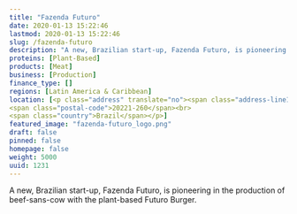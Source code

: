 ```yaml
---
title: "Fazenda Futuro"
date: 2020-01-13 15:22:46
lastmod: 2020-01-13 15:22:46
slug: /fazenda-futuro
description: "A new, Brazilian start-up, Fazenda Futuro, is pioneering in the production of beef-sans-cow with the plant-based Futuro Burger."
proteins: [Plant-Based]
products: [Meat]
business: [Production]
finance_type: []
regions: [Latin America & Caribbean]
location: [<p class="address" translate="no"><span class="address-line1">Avenida Almirante Barroso</span><br>
<span class="postal-code">20221-260</span><br>
<span class="country">Brazil</span></p>]
featured_image: "fazenda-futuro_logo.png"
draft: false
pinned: false
homepage: false
weight: 5000
uuid: 1231
---
```

<p>A new, Brazilian start-up, Fazenda Futuro, is pioneering in the production of beef-sans-cow with the plant-based Futuro Burger.</p>
